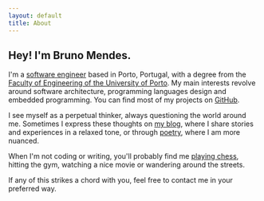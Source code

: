 ```yaml
---
layout: default
title: About
---
```


## Hey! I'm Bruno Mendes.

I'm a [software engineer](/assets/about-me/bdmendes-cv.pdf) based in Porto, Portugal, with a degree from the [Faculty of Engineering of the University of Porto](https://sigarra.up.pt/feup/en). My main interests revolve around software architecture, programming languages design and embedded programming. You can find most of my projects on [GitHub](https://github.com/bdmendes).

I see myself as a perpetual thinker, always questioning the world around me. Sometimes I express these thoughts on [my blog](/blog), where I share stories and experiences in a relaxed tone, or through [poetry](/poetry), where I am more nuanced.

When I'm not coding or writing, you'll probably find me [playing chess](https://lichess.org/@/brod56), hitting the gym, watching a nice movie or wandering around the streets.

If any of this strikes a chord with you, feel free to contact me in your preferred way.
